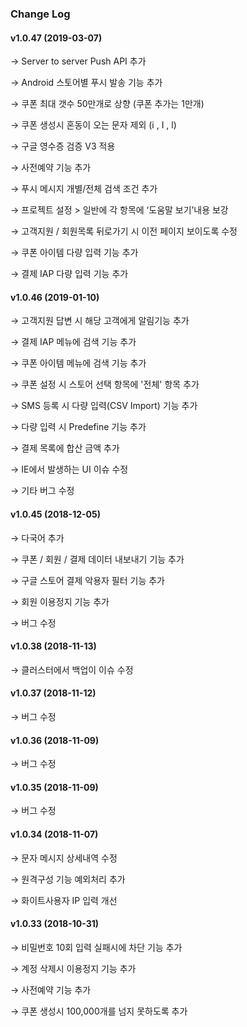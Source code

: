 ### Change Log

#### v1.0.47 (2019-03-07)

→ Server to server Push API 추가

→ Android 스토어별 푸시 발송 기능 추가

→ 쿠폰 최대 갯수 50만개로 상향 (쿠폰 추가는 1만개)

→ 쿠폰 생성시 혼동이 오는 문자 제외 (i , I , l)

→ 구글 영수증 검증 V3 적용

→ 사전예약 기능 추가

→ 푸시 메시지 개별/전체 검색 조건 추가

→ 프로젝트 설정 > 일반에 각 항목에 ‘도움말 보기’내용 보강

→ 고객지원 / 회원목록 뒤로가기 시 이전 페이지 보이도록 수정

→ 쿠폰 아이템 다량 입력 기능 추가

→ 결제 IAP 다량 입력 기능 추가

#### v1.0.46 (2019-01-10)

→ 고객지원 답변 시 해당 고객에게 알림기능 추가

→ 결제 IAP 메뉴에 검색 기능 추가

→ 쿠폰 아이템 메뉴에 검색 기능 추가

→ 쿠폰 설정 시 스토어 선택 항목에 '전체' 항목 추가

→ SMS 등록 시 다량 입력(CSV Import) 기능 추가

→ 다량 입력 시 Predefine 기능 추가

→ 결제 목록에 합산 금액 추가

→ IE에서 발생하는 UI 이슈 수정

→ 기타 버그 수정

#### v1.0.45 (2018-12-05)

→ 다국어 추가

→ 쿠폰 / 회원 / 결제 데이터 내보내기 기능 추가

→ 구글 스토어 결제 악용자 필터 기능 추가

→ 회원 이용정지 기능 추가

→ 버그 수정

#### v1.0.38 (2018-11-13)

→ 클러스터에서 백업이 이슈 수정

#### v1.0.37 (2018-11-12)

→ 버그 수정

#### v1.0.36 (2018-11-09)

→ 버그 수정

#### v1.0.35 (2018-11-09)

→ 버그 수정

#### v1.0.34 (2018-11-07)

→ 문자 메시지 상세내역 수정

→ 원격구성 기능 예외처리 추가

→ 화이트사용자 IP 입력 개선

#### v1.0.33 (2018-10-31)

→ 비밀번호 10회 입력 실패시에 차단 기능 추가

→ 계정 삭제시 이용정지 기능 추가

→ 사전예약 기능 추가

→ 쿠폰 생성시 100,000개를 넘지 못하도록 추가
